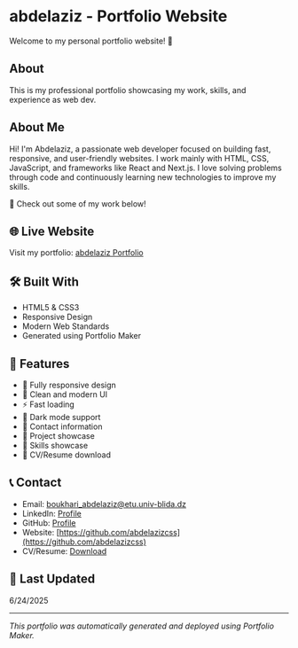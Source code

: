 # abdelaziz - Portfolio Website

Welcome to my personal portfolio website! 🚀

## About

This is my professional portfolio showcasing my work, skills, and experience as web dev.


## About Me

Hi! I'm Abdelaziz, a passionate web developer focused on building fast, responsive, and user-friendly websites. I work mainly with HTML, CSS, JavaScript, and frameworks like React and Next.js. I love solving problems through code and continuously learning new technologies to improve my skills.

💼 Check out some of my work below!


## 🌐 Live Website

Visit my portfolio: [abdelaziz Portfolio](https://abdelazizcss.github.io/abdelazizcss-portfolio)

## 🛠️ Built With

- HTML5 & CSS3
- Responsive Design
- Modern Web Standards
- Generated using Portfolio Maker

## 📱 Features

- 📱 Fully responsive design
- 🎨 Clean and modern UI
- ⚡ Fast loading
- 🌙 Dark mode support
- 📧 Contact information
- 💼 Project showcase
- 🔧 Skills showcase
- 📄 CV/Resume download

## 📞 Contact

- Email: [boukhari_abdelaziz@etu.univ-blida.dz](mailto:boukhari_abdelaziz@etu.univ-blida.dz)
- LinkedIn: [Profile](https://github.com/abdelazizcss)
- GitHub: [Profile](https://github.com/abdelazizcss)
- Website: [https://github.com/abdelazizcss](https://github.com/abdelazizcss)
- CV/Resume: [Download](blob:http://localhost:3000/537ca33d-7676-4c46-90cb-a73d057480d4)

## 🔄 Last Updated

6/24/2025

---

*This portfolio was automatically generated and deployed using Portfolio Maker.*
